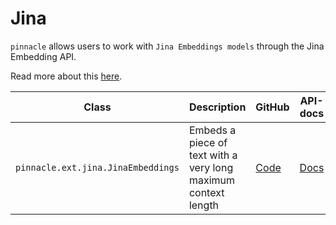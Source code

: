 # Jina

`pinnacle` allows users to work with `Jina Embeddings models` through the Jina Embedding API.

Read more about this [here](/docs/docs/walkthrough/ai_apis#jina).

| Class | Description | GitHub | API-docs |
| --- | --- | --- | --- |
| `pinnacle.ext.jina.JinaEmbeddings` | Embeds a piece of text with a very long maximum context length | [Code](https://github.com/pinnacle/pinnacle/blob/main/pinnacle/ext/jina/model.py) | [Docs](/docs/api/ext/jina/model#jinaembedding) |